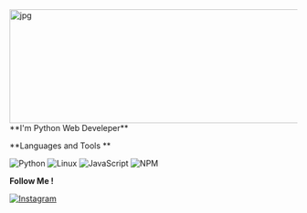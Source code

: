 <img align="right" alt="jpg" src="https://github.com/ShairbekovBakyt/ShairbekovBakyt/blob/MasteR/assests/shairbekov%20batya.png" width="600" height="200" />
**I'm Python Web Develeper**

**Languages and Tools **


![Python](https://img.shields.io/badge/-Python-090909??style=plastic&logo=python)
![Linux](https://img.shields.io/badge/-Linux-090909??style=plastic&logo=linux)
![JavaScript](https://img.shields.io/badge/-JavaScript-090909??style=plastic&logo=javascript)
![NPM](https://img.shields.io/badge/-NPM-090909??style=plastic&logo=nodedotjs)


 **Follow Me !**



[![Instagram](https://img.shields.io/badge/-Instagram-090909??style=plastic&logo=instagram)](https://www.instagram.com/batya_312_/)
